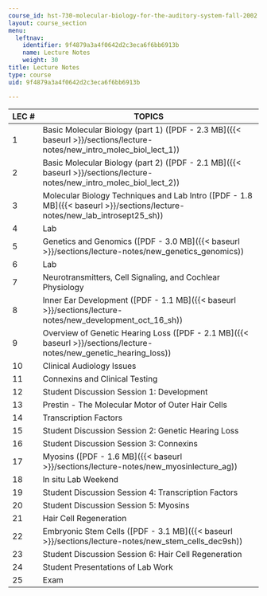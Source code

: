 ```yaml
---
course_id: hst-730-molecular-biology-for-the-auditory-system-fall-2002
layout: course_section
menu:
  leftnav:
    identifier: 9f4879a3a4f0642d2c3eca6f6bb6913b
    name: Lecture Notes
    weight: 30
title: Lecture Notes
type: course
uid: 9f4879a3a4f0642d2c3eca6f6bb6913b

---
```


| LEC # | TOPICS |
| --- | --- |
| 1 | Basic Molecular Biology (part 1) ([PDF - 2.3 MB]({{< baseurl >}}/sections/lecture-notes/new_intro_molec_biol_lect_1)) |
| 2 | Basic Molecular Biology (part 2) ([PDF - 2.1 MB]({{< baseurl >}}/sections/lecture-notes/new_intro_molec_biol_lect_2)) |
| 3 | Molecular Biology Techniques and Lab Intro ([PDF - 1.8 MB]({{< baseurl >}}/sections/lecture-notes/new_lab_introsept25_sh)) |
| 4 | Lab |
| 5 | Genetics and Genomics ([PDF - 3.0 MB]({{< baseurl >}}/sections/lecture-notes/new_genetics_genomics)) |
| 6 | Lab |
| 7 | Neurotransmitters, Cell Signaling, and Cochlear Physiology |
| 8 | Inner Ear Development ([PDF - 1.1 MB]({{< baseurl >}}/sections/lecture-notes/new_development_oct_16_sh)) |
| 9 | Overview of Genetic Hearing Loss ([PDF - 2.1 MB]({{< baseurl >}}/sections/lecture-notes/new_genetic_hearing_loss)) |
| 10 | Clinical Audiology Issues |
| 11 | Connexins and Clinical Testing |
| 12 | Student Discussion Session 1: Development |
| 13 | Prestin - The Molecular Motor of Outer Hair Cells |
| 14 | Transcription Factors |
| 15 | Student Discussion Session 2: Genetic Hearing Loss |
| 16 | Student Discussion Session 3: Connexins |
| 17 | Myosins ([PDF - 1.6 MB]({{< baseurl >}}/sections/lecture-notes/new_myosinlecture_ag)) |
| 18 | In situ Lab Weekend |
| 19 | Student Discussion Session 4: Transcription Factors |
| 20 | Student Discussion Session 5: Myosins |
| 21 | Hair Cell Regeneration |
| 22 | Embryonic Stem Cells ([PDF - 3.1 MB]({{< baseurl >}}/sections/lecture-notes/new_stem_cells_dec9sh)) |
| 23 | Student Discussion Session 6: Hair Cell Regeneration |
| 24 | Student Presentations of Lab Work |
| 25 | Exam
